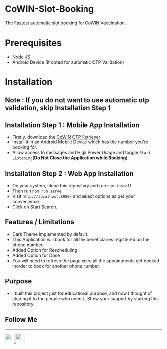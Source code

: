 # CoWIN-Slot-Booking
The Fastest automatic slot booking for CoWIN Vaccination.

# Prerequisites

* <a href="https://nodejs.org/en/download/" target="_blank">Node JS</a>
* Android Device (If opted for automatic OTP Validation)

# Installation

## Note : If you do not want to use automatic otp validation, skip Installation Step 1 

## Installation Step 1 : Mobile App Installation
  
* Firstly, download the [CoWIN OTP Retriever](https://vaccine.vcrewsys.net/storage/CoWIN-OTP-Receiver.apk)
* Install it in an Android Mobile Device which has the number you're
  booking for.
* Allow access to messages and High Power Usage and
  toggle `Start Listening`(<b>Do Not Close the Application while
  Booking</b>)
  
## Installation Step 2 : Web App Installation

* On your system, clone this repository and run `npm install` 
* Then run `npm run serve`
* Visit `http://localhost:8080/` and select options as
  per your convenience.
* Click on Start Search.

## Features / Limitations

* Dark Theme implemented by default.
* This Application will book for all the beneficiaries registered on the phone number.
* Added Option for Rescheduling
* Added Option for Dose
* You will need to refresh the page once all the appointments get booked inorder to book for
another phone number.
  
## Purpose

* I built this project just for educational purpose, and now I thought of sharing
it to the people who need it. Show your support by starring this repository.

## Follow Me
<hr />
<p>
<a href="https://www.linkedin.com/in/yash-govekar-13856617b" rel="nofollow">
<img src="https://image.flaticon.com/icons/png/512/174/174857.png" width="30" data-canonical-src="https://bhattbhavesh91.github.io/assets/images/lnkdn.png" style="max-width:100%;">
</a>
<a href="https://github.com/YashGovekar">
<img src="https://image.flaticon.com/icons/png/512/25/25231.png" width="30" data-canonical-src="https://bhattbhavesh91.github.io/assets/images/gthb.png" style="max-width:100%;">
</a>
</p>
  
  

